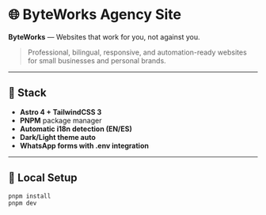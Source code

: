 # 🌐 ByteWorks Agency Site

**ByteWorks** — Websites that work for you, not against you.

> Professional, bilingual, responsive, and automation-ready websites for small businesses and personal brands.

---

## 🧱 Stack
- **Astro 4 + TailwindCSS 3**
- **PNPM** package manager
- **Automatic i18n detection (EN/ES)**
- **Dark/Light theme auto**
- **WhatsApp forms with .env integration**

---

## 🧩 Local Setup
```bash
pnpm install
pnpm dev